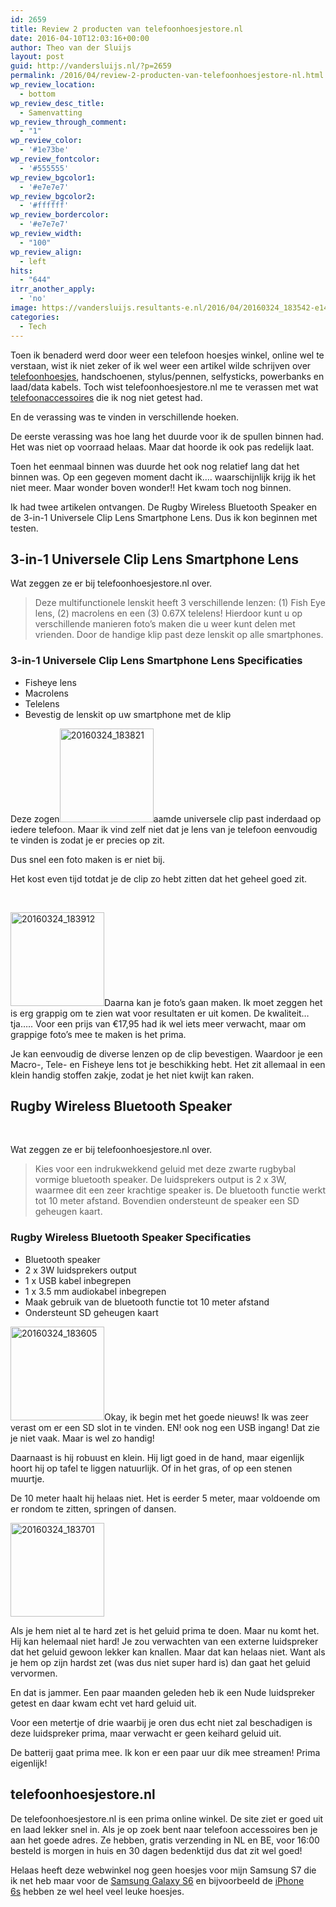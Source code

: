 ```yaml
---
id: 2659
title: Review 2 producten van telefoonhoesjestore.nl
date: 2016-04-10T12:03:16+00:00
author: Theo van der Sluijs
layout: post
guid: http://vandersluijs.nl/?p=2659
permalink: /2016/04/review-2-producten-van-telefoonhoesjestore-nl.html
wp_review_location:
  - bottom
wp_review_desc_title:
  - Samenvatting
wp_review_through_comment:
  - "1"
wp_review_color:
  - '#1e73be'
wp_review_fontcolor:
  - '#555555'
wp_review_bgcolor1:
  - '#e7e7e7'
wp_review_bgcolor2:
  - '#ffffff'
wp_review_bordercolor:
  - '#e7e7e7'
wp_review_width:
  - "100"
wp_review_align:
  - left
hits:
  - "644"
itrr_another_apply:
  - 'no'
image: https://vandersluijs.resultants-e.nl/2016/04/20160324_183542-e1460287711465-825x501.jpg
categories:
  - Tech
---
```

Toen ik benaderd werd door weer een telefoon hoesjes winkel, online wel te verstaan, wist ik niet zeker of ik wel weer een artikel wilde schrijven over <a href="http://www.telefoonhoesjestore.nl/" target="_blank">telefoonhoesjes</a>, handschoenen, stylus/pennen, selfysticks, powerbanks en laad/data kabels. Toch wist telefoonhoesjestore.nl me te verassen met wat <a href="http://www.telefoonhoesjestore.nl/accessoires/" target="_blank">telefoonaccessoires</a> die ik nog niet getest had.

En de verassing was te vinden in verschillende hoeken.<!--more-->

De eerste verassing was hoe lang het duurde voor ik de spullen binnen had. Het was niet op voorraad helaas. Maar dat hoorde ik ook pas redelijk laat.

Toen het eenmaal binnen was duurde het ook nog relatief lang dat het binnen was. Op een gegeven moment dacht ik&#8230;. waarschijnlijk krijg ik het niet meer. Maar wonder boven wonder!! Het kwam toch nog binnen.

Ik had twee artikelen ontvangen. De Rugby Wireless Bluetooth Speaker en de 3-in-1 Universele Clip Lens Smartphone Lens. Dus ik kon beginnen met testen.

## 3-in-1 Universele Clip Lens Smartphone Lens

Wat zeggen ze er bij telefoonhoesjestore.nl over.

> Deze multifunctionele lenskit heeft 3 verschillende lenzen: (1) Fish Eye lens, (2) macrolens en een (3) 0.67X telelens! Hierdoor kunt u op verschillende manieren foto&#8217;s maken die u weer kunt delen met vrienden. Door de handige klip past deze lenskit op alle smartphones.

### 3-in-1 Universele Clip Lens Smartphone Lens Specificaties

  * Fisheye lens
  * Macrolens
  * Telelens
  * Bevestig de lenskit op uw smartphone met de klip

Deze zogen<img class="alignleft size-thumbnail wp-image-2664" src="https://vandersluijs.resultants-e.nl/2016/04/20160324_183821-150x150.jpg" alt="20160324_183821" width="150" height="150" srcset="https://vandersluijs.resultants-e.nl/2016/04/20160324_183821-150x150.jpg 150w, https://vandersluijs.resultants-e.nl/2016/04/20160324_183821-65x65.jpg 65w" sizes="(max-width: 150px) 100vw, 150px" />aamde universele clip past inderdaad op iedere telefoon. Maar ik vind zelf niet dat je lens van je telefoon eenvoudig te vinden is zodat je er precies op zit.

Dus snel een foto maken is er niet bij.

Het kost even tijd totdat je de clip zo hebt zitten dat het geheel goed zit.

&nbsp;

<img class="alignright size-thumbnail wp-image-2666" src="https://vandersluijs.resultants-e.nl/2016/04/20160324_183912-150x150.jpg" alt="20160324_183912" width="150" height="150" srcset="https://vandersluijs.resultants-e.nl/2016/04/20160324_183912-150x150.jpg 150w, https://vandersluijs.resultants-e.nl/2016/04/20160324_183912-65x65.jpg 65w" sizes="(max-width: 150px) 100vw, 150px" />Daarna kan je foto&#8217;s gaan maken. Ik moet zeggen het is erg grappig om te zien wat voor resultaten er uit komen. De kwaliteit&#8230; tja&#8230;.. Voor een prijs van €17,95 had ik wel iets meer verwacht, maar om grappige foto&#8217;s mee te maken is het prima.

Je kan eenvoudig de diverse lenzen op de clip bevestigen. Waardoor je een Macro-, Tele- en Fisheye lens tot je beschikking hebt. Het zit allemaal in een klein handig stoffen zakje, zodat je het niet kwijt kan raken.

## Rugby Wireless Bluetooth Speaker

&nbsp;

Wat zeggen ze er bij telefoonhoesjestore.nl over.

> Kies voor een indrukwekkend geluid met deze zwarte rugbybal vormige bluetooth speaker. De luidsprekers output is 2 x 3W, waarmee dit een zeer krachtige speaker is. De bluetooth functie werkt tot 10 meter afstand. Bovendien ondersteunt de speaker een SD geheugen kaart.

### Rugby Wireless Bluetooth Speaker Specificaties

  * Bluetooth speaker
  * 2 x 3W luidsprekers output
  * 1 x USB kabel inbegrepen
  * 1 x 3.5 mm audiokabel inbegrepen
  * Maak gebruik van de bluetooth functie tot 10 meter afstand
  * Ondersteunt SD geheugen kaart

<img class="size-thumbnail wp-image-2661 alignleft" src="https://vandersluijs.resultants-e.nl/2016/04/20160324_183605-150x150.jpg" alt="20160324_183605" width="150" height="150" srcset="https://vandersluijs.resultants-e.nl/2016/04/20160324_183605-150x150.jpg 150w, https://vandersluijs.resultants-e.nl/2016/04/20160324_183605-65x65.jpg 65w" sizes="(max-width: 150px) 100vw, 150px" />Okay, ik begin met het goede nieuws! Ik was zeer verast om er een SD slot in te vinden. EN! ook nog een USB ingang! Dat zie je niet vaak. Maar is wel zo handig!

Daarnaast is hij robuust en klein. Hij ligt goed in de hand, maar eigenlijk hoort hij op tafel te liggen natuurlijk. Of in het gras, of op een stenen muurtje.

De 10 meter haalt hij helaas niet. Het is eerder 5 meter, maar voldoende om er rondom te zitten, springen of dansen.

<img class="size-thumbnail wp-image-2663 alignright" src="https://vandersluijs.resultants-e.nl/2016/04/20160324_183701-150x150.jpg" alt="20160324_183701" width="150" height="150" srcset="https://vandersluijs.resultants-e.nl/2016/04/20160324_183701-150x150.jpg 150w, https://vandersluijs.resultants-e.nl/2016/04/20160324_183701-65x65.jpg 65w" sizes="(max-width: 150px) 100vw, 150px" />

Als je hem niet al te hard zet is het geluid prima te doen. Maar nu komt het. Hij kan helemaal niet hard! Je zou verwachten van een externe luidspreker dat het geluid gewoon lekker kan knallen. Maar dat kan helaas niet. Want als je hem op zijn hardst zet (was dus niet super hard is) dan gaat het geluid vervormen.

En dat is jammer. Een paar maanden geleden heb ik een Nude luidspreker getest en daar kwam echt vet hard geluid uit.

Voor een metertje of drie waarbij je oren dus echt niet zal beschadigen is deze luidspreker prima, maar verwacht er geen keihard geluid uit.

De batterij gaat prima mee. Ik kon er een paar uur dik mee streamen! Prima eigenlijk!

## telefoonhoesjestore.nl

De telefoonhoesjestore.nl is een prima online winkel. De site ziet er goed uit en laad lekker snel in. Als je op zoek bent naar telefoon accessoires ben je aan het goede adres. Ze hebben, gratis verzending in NL en BE, voor 16:00 besteld is morgen in huis en 30 dagen bedenktijd dus dat zit wel goed!

Helaas heeft deze webwinkel nog geen hoesjes voor mijn Samsung S7 die ik net heb maar voor de <a href="http://www.telefoonhoesjestore.nl/samsung/samsung-galaxy-s6/" target="_blank">Samsung Galaxy S6</a> en bijvoorbeeld de <a href="http://www.telefoonhoesjestore.nl/apple/iphone-6-6s/" target="_blank">iPhone 6s</a> hebben ze wel heel veel leuke hoesjes.